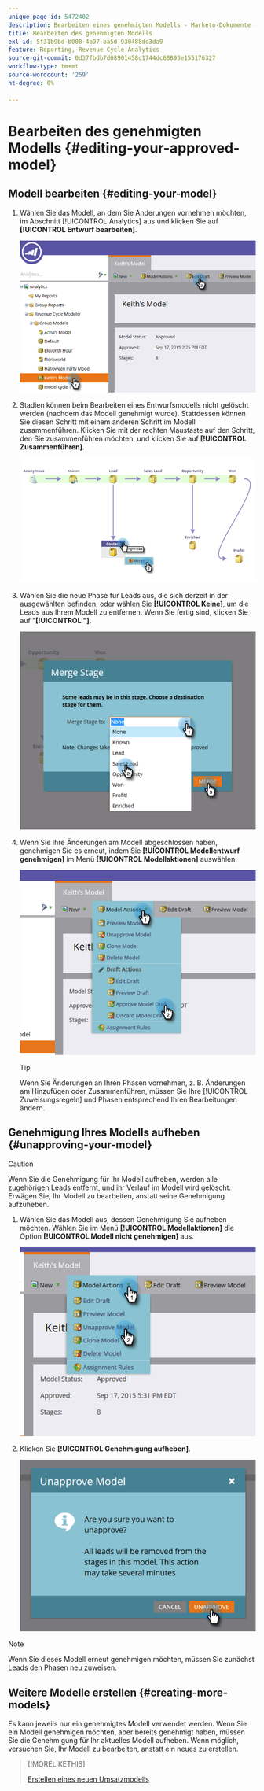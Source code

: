 ```yaml
---
unique-page-id: 5472402
description: Bearbeiten eines genehmigten Modells - Marketo-Dokumente - Produktdokumentation
title: Bearbeiten des genehmigten Modells
exl-id: 5f31b9bd-b008-4b97-ba5d-930488dd3da9
feature: Reporting, Revenue Cycle Analytics
source-git-commit: 0d37fbdb7d08901458c1744dc68893e155176327
workflow-type: tm+mt
source-wordcount: '259'
ht-degree: 0%

---
```


# Bearbeiten des genehmigten Modells {#editing-your-approved-model}

## Modell bearbeiten {#editing-your-model}

1. Wählen Sie das Modell, an dem Sie Änderungen vornehmen möchten, im Abschnitt [!UICONTROL Analytics] aus und klicken Sie auf **[!UICONTROL Entwurf bearbeiten]**.

   ![](assets/one.png)

1. Stadien können beim Bearbeiten eines Entwurfsmodells nicht gelöscht werden (nachdem das Modell genehmigt wurde). Stattdessen können Sie diesen Schritt mit einem anderen Schritt im Modell zusammenführen. Klicken Sie mit der rechten Maustaste auf den Schritt, den Sie zusammenführen möchten, und klicken Sie auf **[!UICONTROL Zusammenführen]**.

   ![](assets/two.png)

1. Wählen Sie die neue Phase für Leads aus, die sich derzeit in der ausgewählten befinden, oder wählen Sie **[!UICONTROL Keine]**, um die Leads aus Ihrem Modell zu entfernen. Wenn Sie fertig sind, klicken Sie auf &quot;**[!UICONTROL &quot;]**.

   ![](assets/three.png)

1. Wenn Sie Ihre Änderungen am Modell abgeschlossen haben, genehmigen Sie es erneut, indem Sie **[!UICONTROL Modellentwurf genehmigen]** im Menü **[!UICONTROL Modellaktionen]** auswählen.

   ![](assets/four.png)

   >[!TIP]
   >
   >Wenn Sie Änderungen an Ihren Phasen vornehmen, z. B. Änderungen am Hinzufügen oder Zusammenführen, müssen Sie Ihre [!UICONTROL Zuweisungsregeln] und Phasen entsprechend Ihren Bearbeitungen ändern.

## Genehmigung Ihres Modells aufheben {#unapproving-your-model}

>[!CAUTION]
>
>Wenn Sie die Genehmigung für Ihr Modell aufheben, werden alle zugehörigen Leads entfernt, und ihr Verlauf im Modell wird gelöscht. Erwägen Sie, Ihr Modell zu bearbeiten, anstatt seine Genehmigung aufzuheben.

1. Wählen Sie das Modell aus, dessen Genehmigung Sie aufheben möchten. Wählen Sie im Menü **[!UICONTROL Modellaktionen]** die Option **[!UICONTROL Modell nicht genehmigen]** aus.

   ![](assets/five.png)

1. Klicken Sie **[!UICONTROL Genehmigung aufheben]**.

   ![](assets/six.png)

>[!NOTE]
>
>Wenn Sie dieses Modell erneut genehmigen möchten, müssen Sie zunächst Leads den Phasen neu zuweisen.

## Weitere Modelle erstellen {#creating-more-models}

Es kann jeweils nur ein genehmigtes Modell verwendet werden. Wenn Sie ein Modell genehmigen möchten, aber bereits genehmigt haben, müssen Sie die Genehmigung für Ihr aktuelles Modell aufheben. Wenn möglich, versuchen Sie, Ihr Modell zu bearbeiten, anstatt ein neues zu erstellen.

>[!MORELIKETHIS]
>
>[Erstellen eines neuen Umsatzmodells](/help/marketo/product-docs/reporting/revenue-cycle-analytics/revenue-cycle-models/create-a-new-revenue-model.md)
